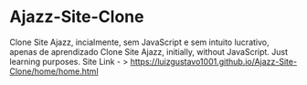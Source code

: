 # Ajazz-Site-Clone
 Clone Site Ajazz, incialmente, sem JavaScript e sem intuito lucrativo, apenas de aprendizado
 Clone Site Ajazz, initially, without JavaScript. Just learning purposes.
Site Link - > https://luizgustavo1001.github.io/Ajazz-Site-Clone/home/home.html
